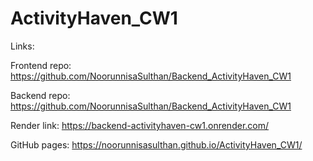 # ActivityHaven_CW1

Links:

Frontend repo: https://github.com/NoorunnisaSulthan/Backend_ActivityHaven_CW1

Backend repo: https://github.com/NoorunnisaSulthan/Backend_ActivityHaven_CW1

Render link: https://backend-activityhaven-cw1.onrender.com/

GitHub pages: https://noorunnisasulthan.github.io/ActivityHaven_CW1/
